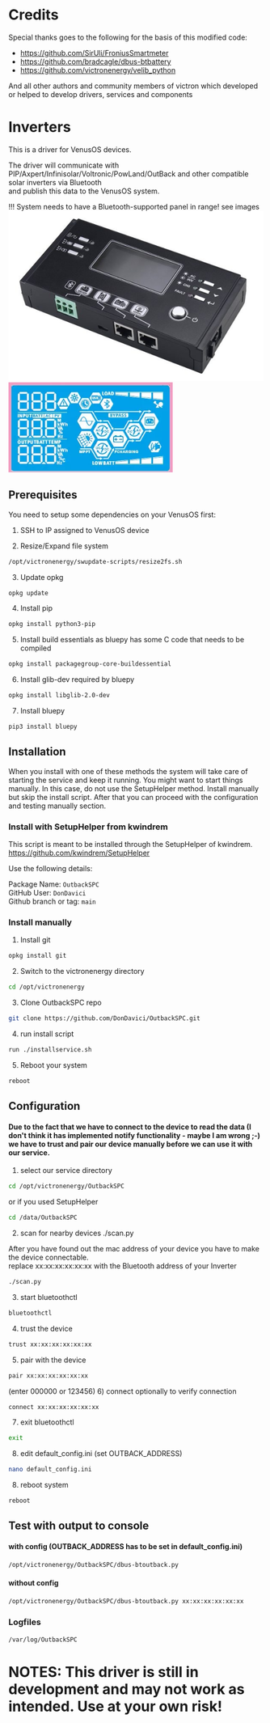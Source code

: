 # Credits

Special thanks goes to the following for the basis of this modified code:

* https://github.com/SirUli/FroniusSmartmeter <br>
* https://github.com/bradcagle/dbus-btbattery <br>
* https://github.com/victronenergy/velib_python <br>

And all other authors and community members of victron which developed or helped to develop drivers, services and components
# Inverters
This is a driver for VenusOS devices.

The driver will communicate with PIP/Axpert/Infinisolar/Voltronic/PowLand/OutBack and other compatible solar inverters via Bluetooth <br/>
and publish this data to the VenusOS system.

!!! System needs to have a Bluetooth-supported panel in range!
see images
![screenshot](docs/panel.png)
![screenshot](docs/panel_LCD.png)

## Prerequisites
You need to setup some dependencies on your VenusOS first:

1) SSH to IP assigned to VenusOS device<br/>

2) Resize/Expand file system<br/>

```sh
/opt/victronenergy/swupdate-scripts/resize2fs.sh
```

3) Update opkg<br/>
```sh
opkg update
```

4) Install pip<br/>
```sh
opkg install python3-pip
```

5) Install build essentials as bluepy has some C code that needs to be compiled<br/>
```sh
opkg install packagegroup-core-buildessential
```

6) Install glib-dev required by bluepy<br/>
```sh
opkg install libglib-2.0-dev
```

7) Install bluepy<br/>
```sh
pip3 install bluepy
```

## Installation
When you install with one of these methods the system will take care of starting the service and keep it running. You might want to start things manually. In this case, do not use the SetupHelper method. Install manually but skip the install script. After that you can proceed with the configuration and testing manually section.

### Install with SetupHelper from kwindrem

This script is meant to be installed through the SetupHelper of kwindrem. 
https://github.com/kwindrem/SetupHelper

Use the following details:

Package Name: `OutbackSPC`<br>
GitHub User: `DonDavici` <br>
Github branch or tag: `main` <br>


### Install manually
1) Install git<br>
```sh
opkg install git
```

2) Switch to the victronenergy directory
```sh
cd /opt/victronenergy
```

3) Clone OutbackSPC repo<br/>
```sh
git clone https://github.com/DonDavici/OutbackSPC.git
```

4) run install script
```sh
run ./installservice.sh
```

5) Reboot your system
```sh
reboot
```
## Configuration
#### Due to the fact that we have to connect to the device to read the data (I don't think it has implemented notify functionality - maybe I am wrong ;-) we have to trust and pair our device manually before we can use it with our service.

1) select our service directory
```sh
cd /opt/victronenergy/OutbackSPC
```
or if you used SetupHelper
```sh
cd /data/OutbackSPC
```

2) scan for nearby devices
./scan.py

After you have found out the mac address of your device you have to make the device connectable.<br/> 
replace xx:xx:xx:xx:xx:xx with the Bluetooth address of your Inverter<br/>
```sh
./scan.py
```
3) start bluetoothctl<br>
```sh
bluetoothctl
```
4) trust the device<br>
```sh
trust xx:xx:xx:xx:xx:xx
```
5) pair with the device<br>
```sh
pair xx:xx:xx:xx:xx:xx
```
(enter 000000 or 123456)
6) connect optionally to verify connection<br>
```sh
connect xx:xx:xx:xx:xx:xx
```
7) exit bluetoothctl
```sh
exit
```
8) edit default_config.ini (set OUTBACK_ADDRESS)
```sh
nano default_config.ini
```
8) reboot system
```sh
reboot
```

## Test with output to console 
#### with config (OUTBACK_ADDRESS has to be set in default_config.ini)
```sh
/opt/victronenergy/OutbackSPC/dbus-btoutback.py
```
#### without config
```sh
/opt/victronenergy/OutbackSPC/dbus-btoutback.py xx:xx:xx:xx:xx:xx
```
### Logfiles
```sh
/var/log/OutbackSPC
```

# NOTES: This driver is still in development and may not work as intended. Use at your own risk!

